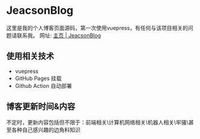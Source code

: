 # JeacsonBlog

这里是我的个人博客页面源码，第一次使用vuepress，有任何与该项目相关的问题请联系我。
网址: [主页 | JeacsonBlog](https://blog.jeacsonsnake.com/)

## 使用相关技术

- vuepress
- GitHub Pages 挂载
- Github Action 自动部署

## 博客更新时间&内容

不定时，更新内容包括但不限于：前端相关\计算机网络相关\机器人相关\牢骚\甚至各种自己感兴趣的边角料知识
